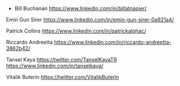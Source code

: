 * Bill Buchanan
https://www.linkedin.com/in/billatnapier/

Emin Gun Sirer 
https://www.linkedin.com/in/emin-gun-sirer-0a921a4/

Patrick Collins 
https://www.linkedin.com/in/patrickalphac/

Riccardo Andreetta
https://www.linkedin.com/in/riccardo-andreetta-3862b42/

Tansel Kaya
https://twitter.com/TanselKayaTR
https://www.linkedin.com/in/tanselkaya/

Vitalik Buterin
https://twitter.com/VitalikButerin

